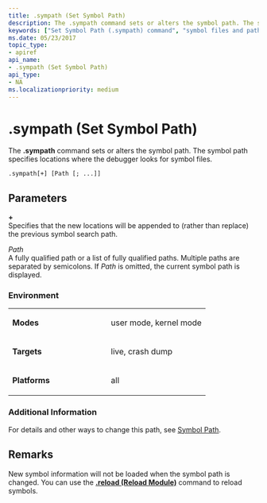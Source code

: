 ```yaml
---
title: .sympath (Set Symbol Path)
description: The .sympath command sets or alters the symbol path. The symbol path specifies locations where the debugger looks for symbol files.
keywords: ["Set Symbol Path (.sympath) command", "symbol files and paths, Set Symbol Path (.sympath) command", ".sympath (Set Symbol Path) Windows Debugging"]
ms.date: 05/23/2017
topic_type:
- apiref
api_name:
- .sympath (Set Symbol Path)
api_type:
- NA
ms.localizationpriority: medium
---
```


# .sympath (Set Symbol Path)


The **.sympath** command sets or alters the symbol path. The symbol path specifies locations where the debugger looks for symbol files.

```dbgcmd
.sympath[+] [Path [; ...]]
```

## <span id="ddk_meta_set_symbol_path_dbg"></span><span id="DDK_META_SET_SYMBOL_PATH_DBG"></span>Parameters


<span id="______________"></span> **+**   
Specifies that the new locations will be appended to (rather than replace) the previous symbol search path.

<span id="_______Path______"></span><span id="_______path______"></span><span id="_______PATH______"></span> *Path*   
A fully qualified path or a list of fully qualified paths. Multiple paths are separated by semicolons. If *Path* is omitted, the current symbol path is displayed.

### <span id="Environment"></span><span id="environment"></span><span id="ENVIRONMENT"></span>Environment

<table>
<colgroup>
<col width="50%" />
<col width="50%" />
</colgroup>
<tbody>
<tr class="odd">
<td align="left"><p><strong>Modes</strong></p></td>
<td align="left"><p>user mode, kernel mode</p></td>
</tr>
<tr class="even">
<td align="left"><p><strong>Targets</strong></p></td>
<td align="left"><p>live, crash dump</p></td>
</tr>
<tr class="odd">
<td align="left"><p><strong>Platforms</strong></p></td>
<td align="left"><p>all</p></td>
</tr>
</tbody>
</table>

 

### <span id="Additional_Information"></span><span id="additional_information"></span><span id="ADDITIONAL_INFORMATION"></span>Additional Information

For details and other ways to change this path, see [Symbol Path](symbol-path.md).

Remarks
-------

New symbol information will not be loaded when the symbol path is changed. You can use the [**.reload (Reload Module)**](-reload--reload-module-.md) command to reload symbols.

 

 





